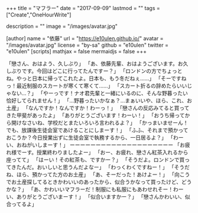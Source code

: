+++
title = "マフラー"
date = "2017-09-09"
lastmod = ""
tags = ["Create","OneHourWrite"]

description = ""
image = "/images/avatar.jpg"

[author]
name = "依藤"
url = "https://e10ulen.github.io/"
avatar = "/images/avatar.jpg"
license = "by-sa"
github = "e10ulen"
twitter = "e10ulen"
[scripts]
mathjax = false
mermaidjs = false
+++

「戀さん、おはよう、久しぶり」
「あ、依藤先輩、おはようございます。お久しぶりです。今回はどこに行ってたんですー？」
「ロンドンの方でちょっとね。やっと日本に帰ってこれたよ。日本も、もう冬だねぇ……」
「そーですねっ！最近制服のスカートが寒くて寒くて……」
「スカート折るの辞めたらいいじゃない…？」
「やーっです！ナオ君先輩と一緒にいるのに、そんな野暮ったい恰好してられません！」
「…野暮ったいかなぁ？…まぁいいや、ほら、これ、お土産」
「なんですか！なんですか！わーっ！」
「戀さんの反応みてると買ってきた甲斐があったよ」
「ありがとうございます！わーい！」
「おうち帰ってから開けなさいね、学校だとまたいろいろ言われるよ？」
「かっまいませーん！でも、放課後生徒会室であけることにしまーす！」
「ふふ、それまで預かっておこうか？今日授業出ずに生徒会室で執務するから、一日居るよ？」
「わーい、おねがいしまーす！」
ーーーーーーーーーーーーーーーーーーーー
「お疲れ様でーす。授業終わりましたよー」
「おー、お疲れ、戀さん紅茶入れるから座ってて」
「はーい！その紅茶も、ですかー？」
「そうだよ。ロンドンで買ってきたんだ。おいしいと思うんだよなー」
「わっくわくですねー！」
「そうだね、ほら、預かってた方のお土産」
「あ、そーだった！あけよー！」
「向こうでお土産探してるときかわいいのあったから、似合うかなって買ったけど、どうかな？」
「あ、かわいいマフラーだ！制服にも私服にもあわせれそー！わーい、ありがとうございまーす！」
「似合いますかー？」
「戀さんかわいい、似合ってるよ」

